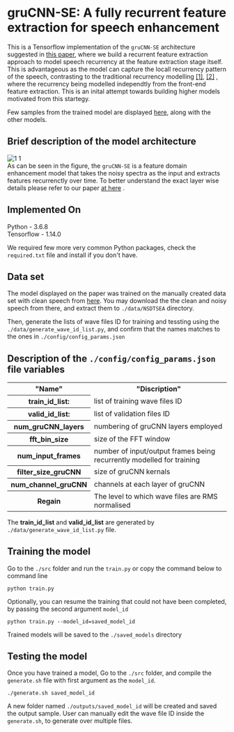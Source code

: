 # gruCNN-SE: A fully recurrent feature extraction for speech enhancement
This is a Tensorflow implementation of the ```gruCNN-SE``` architecture suggested in <a href="https://arxiv.org/abs/2006.05233"> this paper</a>, where we build a recurrent feature extraction approach to model speech recurrency at the feature extraction stage itself. 
This is advantageous as the model can capture the locall recurrency pattern of the speech, contrasting to the traditional recurrency modelling  <a href="https://www.microsoft.com/en-us/research/uploads/prod/2018/02/ZhaoZararTashevLee_ICASSP_2018.pdf">[1]</a>, <a href="https://web.cse.ohio-state.edu/~wang.77/papers/Tan-Wang1.interspeech18.pdf">[2]</a> , where the recurrency being modelled independtly from the front-end feature extraction. This is an inital attempt towards building higher models motivated from this startegy.

Few samples from the trained model are displayed <a href="https://www.csd.uoc.gr/~shifaspv/IEEE_Letter-demo">here</a>, along with the other models.

## Brief description of the model architecture
![1 1](https://user-images.githubusercontent.com/33422097/84161101-9708fc00-aa77-11ea-9b55-573f05b6bd81.jpg)
<br>
As can be seen in the figure, the ```gruCNN-SE``` is a feature domain enhancement model that takes the noisy spectra as the input and extracts features recurrenctly over time. To better understand the exact layer wise details please refer to our paper <a href="https://arxiv.org/submit/3217566/view">at here</a> .

## Implemented On
Python - 3.6.8 <br>
Tensorflow - 1.14.0 <br>

We required few more very common Python packages, check the ```required.txt``` file and install if you don't have.
## Data set
The model displayed on the paper was trained on the manually created data set with clean speech from <a href="https://datashare.is.ed.ac.uk/handle/10283/1942">here</a>. You may download the the clean and noisy speech from there, and extract them to ```./data/NSDTSEA``` directory. 

Then, generate the lists of wave files ID for training and tessting using the ```./data/generate_wave_id_list.py```, and confirm that the names matches to the ones in ```./config/config_params.json```

## Description of the ```./config/config_params.json``` file variables
<table>
  <tr>
    <th>"Name"</th>
    <th>"Discription"</th>
  </tr>
  
  <tr>
    <th>train_id_list:</th>
      <td>list of training wave files ID</td>
  </tr>
    <tr>
    <th>valid_id_list:</th>
      <td>list of validation files ID</td>
  </tr>
  <tr>
    <th>num_gruCNN_layers</th>
    <td>numbering of gruCNN layers employed</td>
  </tr>
<tr>
    <th>fft_bin_size</th>
    <td>size of the FFT window</td>
  </tr>
  <tr>
    <th>num_input_frames</th>
      <td> number of input/output frames being recurrently modelled for training</td>
  </tr>
    <tr>
    <th>filter_size_gruCNN</th>
    <td>size of gruCNN kernals </td>
  </tr>
    <tr>
    <th>num_channel_gruCNN</th>
    <td>channels at each layer of gruCNN </td>
  </tr>
<tr>
    <th>Regain</th>
      <td>The level to which wave files are RMS normalised </td>
  </tr>
</table>

The **train_id_list** and **valid_id_list** are generated by ```./data/generate_wave_id_list.py``` file.
## Training the model

Go to the ```./src``` folder and run the ```train.py``` or copy the command below to command line 

```
python train.py
```

Optionally, you can resume the training that could not have been completed, by passing the second argument ```model_id```

```
python train.py --model_id=saved_model_id
```

Trained models will be saved to the ```./saved_models``` directory

## Testing the model

Once you have trained a model,
Go to the ```./src``` folder, and compile the ```generate.sh``` file with first argument as the ```model_id```. 

```
./generate.sh saved_model_id
```

A new folder named ```./outputs/saved_model_id``` will be created and saved the output sample.
User can manually edit the wave file ID inside the ```generate.sh```, to generate over multiple files.


